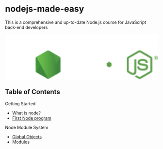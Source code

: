 # nodejs-made-easy

This is a comprehensive and up-to-date Node.js course for JavaScript back-end developers

<img src="./images/logo.svg" width="1600" style="display: block; margin: 0 auto">

## Table of Contents

Getting Started

- [What is node?](./1-getting-started/what-is-node.md)
- [First Node program](./1-getting-started/first-node-program.md)

Node Module System

- [Global Objects](./2-node-module-system/global-object.md)
- [Modules](./2-node-module-system/modules.md)
